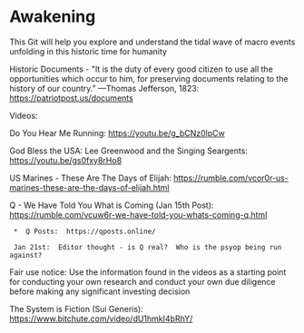 # Awakening
This Git will help you explore and understand the tidal wave of macro events unfolding in this historic time for humanity

Historic Documents - "It is the duty of every good citizen to use all the opportunities which occur to him, for preserving documents relating to the history of our country." —Thomas Jefferson, 1823:  https://patriotpost.us/documents

Videos:

Do You Hear Me Running: https://youtu.be/g_bCNz0lpCw

God Bless the USA:  Lee Greenwood and the Singing Seargents:  https://youtu.be/gs0fxy8rHo8

US Marines - These Are The Days of Elijah:  https://rumble.com/vcor0r-us-marines-these-are-the-days-of-elijah.html





Q - We Have Told You What is Coming (Jan 15th Post):  https://rumble.com/vcuw6r-we-have-told-you-whats-coming-q.html

     *  Q Posts:  https://qposts.online/
     
     Jan 21st:  Editor thought - is Q real?  Who is the psyop being run against?

Fair use notice:
Use the information found in the videos as a starting point for conducting your own research and conduct your own due diligence before making any significant investing decision


The System is Fiction (Sui Generis):  https://www.bitchute.com/video/dU1hmkI4bRhY/
